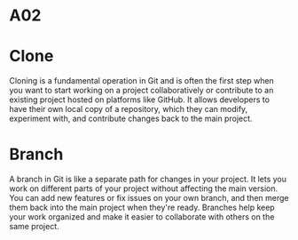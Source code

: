 # A02
# Clone
Cloning is a fundamental operation in Git and is often the first step when you want to start working on a project collaboratively or contribute to an existing project hosted on platforms like GitHub. It allows developers to have their own local copy of a repository, which they can modify, experiment with, and contribute changes back to the main project.
# Branch
A branch in Git is like a separate path for changes in your project. It lets you work on different parts of your project without affecting the main version. You can add new features or fix issues on your own branch, and then merge them back into the main project when they're ready. Branches help keep your work organized and make it easier to collaborate with others on the same project.
